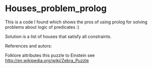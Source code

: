 # Houses_problem_prolog
This is a code I found which shows the pros of using prolog for solving problems about logic of predicates :)

Solution is a list of houses that satisfy all constraints.

References and autors:

Folklore attributes this puzzle to Einstein
see http://en.wikipedia.org/wiki/Zebra_Puzzle
